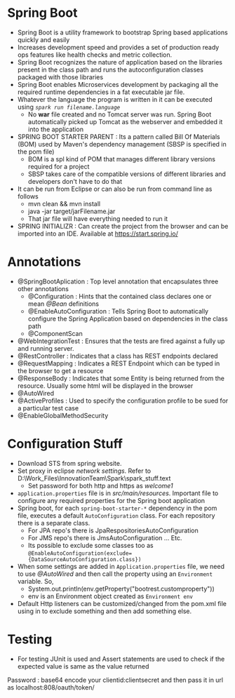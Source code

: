 Spring Boot
===========
* Spring Boot is a utility framework to bootstrap Spring based applications quickly and easily
* Increases development speed and provides a set of production ready ops features like health checks and metric collection. 
* Spring Boot recognizes the nature of application based on the libraries present in the class path and runs the autoconfiguration classes packaged with those libraries
* Spring Boot enables Microservices development by packaging all the required runtime dependencies in a fat executable jar file.
* Whatever the language the program is written in it can be executed using *`spark run filename.language`*
  - No **war** file created and no Tomcat server was run. Spring Boot automatically picked up Tomcat as the webserver and embedded it into the application
* SPRING BOOT STARTER PARENT : Its a pattern called Bill Of Materials (BOM) used by Maven's dependency management (SBSP is specified in the pom file)
  - BOM is a spl kind of POM that manages different library versions required for a project
  - SBSP takes care of the compatible versions of different libraries and developers don't have to do that
* It can be run from Eclipse or can also be run from command line as follows
  - mvn clean && mvn install
  - java -jar target/jarFilename.jar
  - That jar file will have everything needed to run it
* SPRING INITIALIZR : Can create the project from the browser and can be imported into an IDE. Available at https://start.spring.io/

Annotations
===========
* @SpringBootAplication : Top level annotation that encapsulates three other annotations
  - @Configuration           : Hints that the contained class declares one or mean *@Bean* definitions
  - @EnableAutoConfiguration : Tells Spring Boot to automatically configure the Spring Application based on dependencies in the class path
  - @ComponentScan
* @WebIntegrationTest : Ensures that the tests are fired against a fully up and running server.
* @RestController : Indicates that a class has REST endpoints declared
* @RequestMapping : Indicates a REST Endpoint which can be typed in the browser to get a resource
* @ResponseBody : Indicates that some Entity is being returned from the resource. Usually some html will be displayed in the browser
* @AutoWired
* @ActiveProfiles : Used to specify the configuration profile to be sued for a particular test case
* @EnableGlobalMethodSecurity

Configuration Stuff
===================
* Download STS from spring website.
* Set proxy in eclipse *network settings*. Refer to D:\\Work_Files\\InnovationTeam\\Spark\\spark_stuff.text
  - Set password for both http and https as *welcome1*
* `application.properties` file is in *src/main/resources*. Important file to configure any required properties for the Spring boot application
* Spring boot, for each `spring-boot-starter-*` dependency in the pom file, executes a default `AutoConfiguration` class. For each repository there is a separate class. 
  - For JPA repo's there is JpaRespositoriesAutoConfiguration
  - For JMS repo's there is JmsAutoConfiguration ... Etc.
  - Its possible to exclude some classes too as `@EnableAutoConfiguration(exclude={DataSourceAutoConfiguration.class})`
* When some settings are added in `Application.properties` file, we need to use _@AutoWired_ and then call the property using an `Environment` variable. So,
  - System.out.println(env.getProperty("bootrest.customproperty"))
  - env is an Environment object created as `Environment env`
* Default Http listeners can be customized/changed from the pom.xml file using <exclusions> in <dependecy> to exclude something and then add something else.

Testing
=======
* For testing JUnit is used and Assert statements are used to check if the expected value is same as the value returned
 
Password : base64 encode your clientid:clientsecret and then pass it in url as localhost:808/oauth/token/<string>
